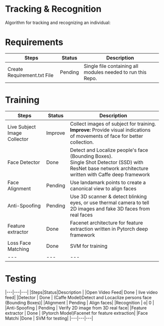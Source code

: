 # Tracking & Recognition
Algorithm for tracking and recognizing an individual:

# Requirements

| Steps | Status | Description |
| --- | --- | --- |
| Create Requirement.txt File | Pending | Single file containing all modules needed to run this Repo. |



# Training

|Steps|Status|Description |
|---|---|---|
|Live Subject Image Collector| Improve | Collect images of subject for training. <br> **Improve:** Provide visual indications of movements of face for better collection. |
|Face Detector | Done | Detect and Localize people's face (Bounding Boxes). <br> Single Shot Detector (SSD) with ResNet base network architecture written with Caffe deep framework |
|Face Alignment | Pending | Use landamark points to create a canonical view to align faces|
|Anti-Spoofing | Pending | Use 3D scanner & detect blinking eyes, or use thermal camera to tell 2D images and fake 3D faces from real faces|
|Feature extractor | Done | Facenet architecture for feature extraction written in Pytorch deep framework| 
|Loss Face Matching |Done | SVM for training|
|---|---|---|

# Testing
|---|---|---|
|Steps|Status|Description |
|Open Video Feed| Done | live video feed|
|Detector | Done | (Caffe Model)Detect and Locaclize persons face (Bounding Boxes)|
|Alignment | Pending | Align faces|
|Recognition | o| 0 |
|Anti-Spoofing | Pending | Verify 2D image from 3D real face|
|Feature extractor | Done | (Pytorch Model)Facenet for feature extraction| 
|Face Matchi |Done | SVM for testing|
|---|---|---|



